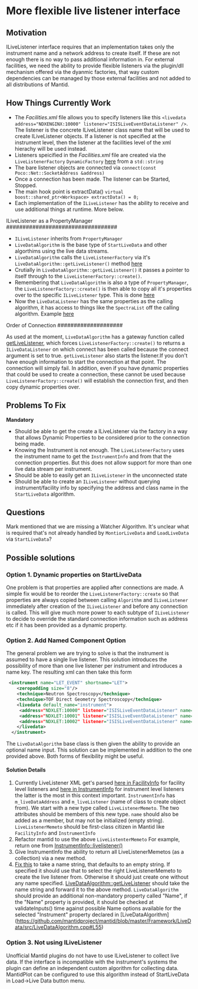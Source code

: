 More flexible live listener interface
=====================================

Motivation
----------

ILiveListener interface requires that an implementation takes only the instrument name and a network address to create itself. 
If these are not enough there is no way to pass additional information in. For external facilities, we need the ability to provide flexible listeners via the plugin/dll mechanism offered via the dyanmic factories, that way custom dependencies can be managed by those external facilities and not added to all distributions of Mantid.

How Things Currently Work
-------------------------

* The *Facilities.xml* file allows you to specify listeners like this `<livedata address="NDXENGINX:10000" listener="ISISLiveEventDataListener" />`. The listener is the concrete ILiveListener class name that will be used to create ILiveListener objects. If a listener is not specified at the instrument level, then the listener at the facilities level of the xml hierachy will be used instead.
* Listeners speicified in the *Facilities.xml* file are created via the `LiveListenerFactory` `DynamicFactory`  [here](https://github.com/mantidproject/mantid/blob/master/Framework/API/src/LiveListenerFactory.cpp#L44:L45) from a `std::string`
* The bare listener objects are connected via `connect(const Poco::Net::SocketAddress &address)`
* Once a connection has been made. The listener can be Started, Stopped.  
* The main hook point is extractData() `virtual boost::shared_ptr<Workspace> extractData() = 0;`
* Each implementation of the `ILiveListener` has the ability to receive and use additional things at runtime. More below.

ILiveListener as a PropertyManager
##################################

* `ILiveListener` inherits from `PropertyManager` 
* `LiveDataAlgorithm` is the base type of `StartLiveData` and other algorthims using the live data streams.
* `LiveDataAlgorithm` calls the `LiveListenerFactory` via it's `LiveDataAlgorithm::getLiveListener()` method [here](https://github.com/mantidproject/mantid/blob/master/Framework/LiveData/src/StartLiveData.cpp#L146)
* Crutially in `LiveDataAlgorithm::getLiveListener()` it passes a pointer to itself through to the `LiveListenerFactory::create()`.
* Remembering that `LiveDataAlgorithm` is also a type of `PropertyManager`, the `LiveListenerFactory::create()` is then able to copy all it's properties over to the specific `ILiveListener` type. This is done [here](https://github.com/mantidproject/mantid/blob/master/Framework/API/src/LiveListenerFactory.cpp#L48)
* Now the `LiveDataListener` has the same properties as the calling algorithm, it has access to things like the `SpectraList` off the calling algorithm. Example [here](https://github.com/mantidproject/mantid/blob/master/Framework/LiveData/src/ISISHistoDataListener.cpp#L105)

Order of Connection
####################

As used at the moment, `LiveDataAlgorithm` has a gateway function called [getLiveListener](https://github.com/mantidproject/mantid/blob/master/Framework/LiveData/src/LiveDataAlgorithm.cpp#L186:L197), which forces `LiveListenerFactory::create()` to returns a `ILiveDataListener` on which connect has been called because the connect argument is set to true. `getLiveListener` also starts the listener.If you don't have enough information to start the connection at that point. The connection will simply fail. In addition, even if you have dynamic properties that could be used to create a connection, these cannot be used because `LiveListenerFactory::create()` will establish the connection first, and then copy dynamic properties over.

Problems To Fix
---------------

**Mandatory**

* Should be able to get the create a ILiveListener via the factory in a way that allows Dynamic Properties to be considered prior to the connection being made.
* Knowing the Instrument is not enough. The `LiveListenerFactory` uses the instrument name to get the `InstrumentInfo` and from that the connection properties. But this does not allow support for more than one live data stream per instrument.
* Should be able to easily get an `ILiveListener` in the unconnected state
* Should be able to create an `ILiveListener` without querying instrument/facility info by specifying the address and class name in the `StartLiveData` algorithm.

Questions
---------
Mark mentioned that we are missing a Watcher Algorithm. It's unclear what is required that's not already handled by `MontiorLiveData` and `LoadLiveData` via `StartLiveData`?


Possible solutions
------------------

### Option 1. Dynamic properties on StartLiveData

One problem is that properties are applied after connections are made. A simple fix would be to reorder the `LiveListenerFactory::create` so that properties are always copied between calling `Algorithm` and `ILiveListener` immediately after creation of the `ILiveListener` and before any connection is called. This will give much more power to each subtype of `ILiveListener` to decide to override the standard connection information such as address etc if it has been provided as a dynamic property.

### Option 2. Add Named Component Option

The general problem we are trying to solve is that the instrument is assumed to have a single live listener. This solution introduces the possibility of more than one live listener per instrument and introduces a name key. The resulting xml can then take this form

```xml
 <instrument name="LET_EVENT" shortname="LET">
    <zeropadding size="8"/>
    <technique>Neutron Spectroscopy</technique>
    <technique>TOF Direct Geometry Spectroscopy</technique>
    <livedata default_name="instrument">
     <address="NDXLET:10000" listener="ISISLiveEventDataListener" name="instrument"/>
     <address="NDXLET:10001" listener="ISISLiveEventDataListener" name="detector1" />
     <address="NDXLET:10002" listener="ISISLiveEventDataListener" name="bank1" />
    </livedata>
  </instrument>
```
The `LiveDataAlgorithm` base class is then given the ability to provide an optional name input. This solution can be implemented in addition to the one provided above. Both forms of flexibility might be useful.



#### Solution Details

1. Currently LiveListener XML get's parsed [here in FacilityInfo](https://github.com/mantidproject/mantid/blob/master/Framework/Kernel/src/FacilityInfo.cpp#L139:L146) for facility level listeners  and [here in InstrumentInfo](https://github.com/mantidproject/mantid/blob/master/Framework/Kernel/src/InstrumentInfo.cpp#L223:L250) for instrument level listeners  the latter is the most in this context important. `InstrumentInfo` has `m_liveDataAddress` and `m_liveListener` (name of class to create object from). We start with a new type called `LiveListenerMemeto`. The two attributes should be members of this new type. `name` should also be added as a member, but may not be initialized (empty string).   `LiveListenerMemeto` should be first-class citizen in Mantid like `FacilityInfo` and `InstrumentInfo`
1. Refactor mantid to use the above `LiveListenterMemeto` For example, return one from [InstrumentInfo::livelistener()](https://github.com/mantidproject/mantid/blob/master/Framework/Kernel/inc/MantidKernel/InstrumentInfo.h#L68) 
1. Give InstrumentInfo the ability to return all LiveListenerMemetos (as a collection) via a new method.
1. [Fix this](https://github.com/mantidproject/mantid/blob/master/Framework/API/src/LiveListenerFactory.cpp#L36) to take a name string, that defaults to an empty string. If specified it should use that to select the right LiveListenerMemeto to create the live listener from. Otherwise it should just create one without any name specified. [LiveDataAlgorithm::getLiveListener]( https://github.com/mantidproject/mantid/blob/master/Framework/LiveData/src/LiveDataAlgorithm.cpp#L186:L197) should take the name string and forward it to the above method. `LiveDataAlgorithm` should provide an additional non-mandatory property called "Name", if the "Name" property is provided, it should be checked at validateInputs() time against possible Name options available for the selected "Instrument" property declared in [LiveDataAlgorithm] (https://github.com/mantidproject/mantid/blob/master/Framework/LiveData/src/LiveDataAlgorithm.cpp#L55)


### Option 3. Not using ILiveListener

Unofficial Mantid plugins do not have to use ILiveListener to collect live data. If the interface is incompatible with the
instrument's systems the plugin can define an independent custom algorithm for collecting data. MantidPlot can be configured
to use this algorithm instead of StartLiveData in Load->Live Data button menu.
